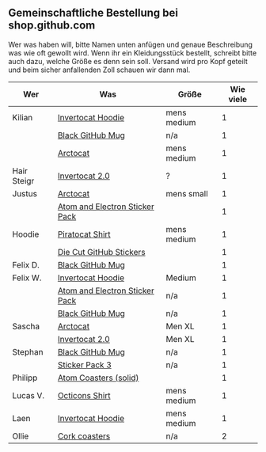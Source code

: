 ## Gemeinschaftliche Bestellung bei shop.github.com

Wer was haben will, bitte Namen unten anfügen und genaue Beschreibung was wie oft gewollt wird. Wenn ihr ein Kleidungsstück bestellt, schreibt bitte auch dazu, welche Größe es denn sein soll. Versand wird pro Kopf geteilt und beim sicher anfallenden Zoll schauen wir dann mal.

| Wer | Was | Größe | Wie viele |
|-----|-----|-------|-----------|
| Kilian | [Invertocat Hoodie](https://github.myshopify.com/products/invertocat-hoodie) | mens medium | 1 |
| | [Black GitHub Mug](https://github.myshopify.com/products/github-mug) | n/a | 1 |
| | [Arctocat](https://github.myshopify.com/products/arctocat) | mens medium | 1 |
| Hair Steigr | [Invertocat 2.0](https://github.myshopify.com/products/invertocat-2-0) | ? | 1 |
| Justus | [Arctocat](https://github.myshopify.com/products/arctocat) | mens small | 1 |
| | [Atom and Electron Sticker Pack](https://github.myshopify.com/products/atom-and-electron-sticker-pack) |  |  1 |
| Hoodie | [Piratocat Shirt](https://github.myshopify.com/products/piratocat-shirt) | mens medium | 1 |
| | [Die Cut GitHub Stickers](https://github.myshopify.com/products/die-cut-github-stickers) | | 1 |
| Felix D. | [Black GitHub Mug](https://github.myshopify.com/products/github-mug) | | 1 |
| Felix W. | [Invertocat Hoodie](https://github.myshopify.com/products/invertocat-hoodie) | Medium | 1 |
| | [Atom and Electron Sticker Pack](https://github.myshopify.com/products/atom-and-electron-sticker-pack) | n/a |  1 |
| | [Black GitHub Mug](https://github.myshopify.com/products/github-mug) | n/a | 1 |
| Sascha | [Arctocat](https://github.myshopify.com/products/arctocat) | Men XL | 1 |
| | [Invertocat 2.0](https://github.myshopify.com/products/invertocat-2-0) | Men XL| 1 |
| Stephan | [Black GitHub Mug](https://github.myshopify.com/products/github-mug) | n/a | 1 |
| | [Sticker Pack 3](https://github.myshopify.com/products/octodex-sticker-packs) | n/a| 1 |
| Philipp | [Atom Coasters (solid)](https://github.myshopify.com/products/atom-coasters) | | 1 |
| Lucas V. | [Octicons Shirt](http://github.myshopify.com/products/octicons-shirt) | mens medium| 1 |
| Laen | [Invertocat Hoodie](https://github.myshopify.com/products/invertocat-hoodie) | mens medium | 1 |
| Ollie | [Cork coasters](https://github.myshopify.com/products/cork-coasters) | n/a | 2 |
